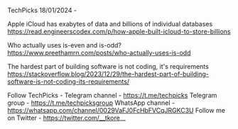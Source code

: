 TechPicks 18/01/2024 -

Apple iCloud has exabytes of data and billions of individual databases
https://read.engineerscodex.com/p/how-apple-built-icloud-to-store-billions

Who actually uses is-even and is-odd?
https://www.preethamrn.com/posts/who-actually-uses-is-odd

The hardest part of building software is not coding, it's requirements
https://stackoverflow.blog/2023/12/29/the-hardest-part-of-building-software-is-not-coding-its-requirements/

Follow TechPicks -
Telegram channel - https://t.me/techpicks
Telegram group - https://t.me/techpicksgroup
WhatsApp channel - https://whatsapp.com/channel/0029VaFJ0FcHbFVCqJRGKC3U
Follow me on Twitter - https://twitter.com/__tkore__